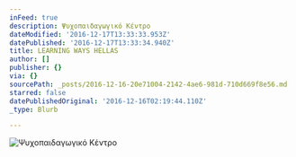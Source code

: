 ```yaml
---
inFeed: true
description: Ψυχοπαιδαγωγικό Κέντρο
dateModified: '2016-12-17T13:33:33.953Z'
datePublished: '2016-12-17T13:33:34.940Z'
title: LEARNING WAYS HELLAS
author: []
publisher: {}
via: {}
sourcePath: _posts/2016-12-16-20e71004-2142-4ae6-981d-710d669f8e56.md
starred: false
datePublishedOriginal: '2016-12-16T02:19:44.110Z'
_type: Blurb

---
```

![Ψ&upsi;χοπαιδαγωγικό Κέντρο](https://the-grid-user-content.s3-us-west-2.amazonaws.com/680f2146-48df-422a-9d44-bcf420c303bc.gif)